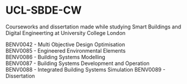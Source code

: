 # UCL-SBDE-CW
Courseworks and dissertation made while studying Smart Buildings and Digital Engineerting at University College London

BENV0042 - Multi Objective Design Optimisation  
BENV0085 - Engineered Environmental Elements  
BENV0086 - Building Systems Modelling  
BENV0087 - Building Systems Development and Operation  
BENV0088 - Integrated Building Systems Simulation
BENV0089 - Dissertation

